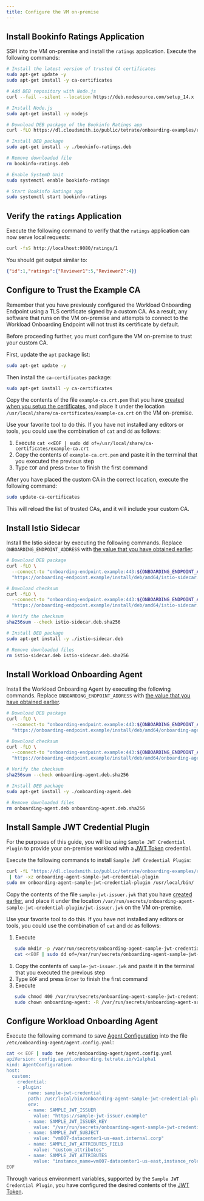 ```yaml
---
title: Configure the VM on-premise
---
```


## Install Bookinfo Ratings Application

SSH into the VM on-premise and install the
`ratings` application. Execute the following commands:

```bash
# Install the latest version of trusted CA certificates
sudo apt-get update -y
sudo apt-get install -y ca-certificates

# Add DEB repository with Node.js
curl --fail --silent --location https://deb.nodesource.com/setup_14.x | sudo bash -

# Install Node.js
sudo apt-get install -y nodejs

# Download DEB package of the Bookinfo Ratings app
curl -fLO https://dl.cloudsmith.io/public/tetrate/onboarding-examples/raw/files/bookinfo-ratings.deb

# Install DEB package
sudo apt-get install -y ./bookinfo-ratings.deb

# Remove downloaded file
rm bookinfo-ratings.deb

# Enable SystemD Unit
sudo systemctl enable bookinfo-ratings

# Start Bookinfo Ratings app
sudo systemctl start bookinfo-ratings
```

## Verify the `ratings` Application

Execute the following command to verify that the `ratings` application
can now serve local requests:

```bash
curl -fsS http://localhost:9080/ratings/1
```

You should get output similar to:

```json
{"id":1,"ratings":{"Reviewer1":5,"Reviewer2":4}}
```

## Configure to Trust the Example CA

Remember that you have previously configured the Workload Onboarding Endpoint
using a TLS certificate signed by a custom CA. As a result, any software that
runs on the VM on-premise and attempts to connect to the
Workload Onboarding Endpoint will not trust its certificate by default.

Before proceeding further, you must configure the VM on-premise to trust your custom CA.

First, update the `apt` package list:

```bash
sudo apt-get update -y
```

Then install the `ca-certificates` package:

```bash
sudo apt-get install -y ca-certificates
```

Copy the contents of the file `example-ca.crt.pem` that you have 
[created when you setup the certificates](../aws-ec2/enable-workload-onboarding#prepare-the-certificates),
and place it under the location
`/usr/local/share/ca-certificates/example-ca.crt` on the VM on-premise.

Use your favorite tool to do this. If you have not installed any
editors or tools, you could use the combination of `cat` and `dd` as follows:

1. Execute `cat <<EOF | sudo dd of=/usr/local/share/ca-certificates/example-ca.crt`
1. Copy the contents of `example-ca.crt.pem` and paste it in the terminal that you executed the previous step
1. Type `EOF` and press `Enter` to finish the first command

After you have placed the custom CA in the correct location, execute the following
command:

```bash
sudo update-ca-certificates
```

This will reload the list of trusted CAs, and it will include your custom CA.

## Install Istio Sidecar

Install the Istio sidecar by executing the following commands.
Replace `ONBOARDING_ENDPOINT_ADDRESS` with
[the value that you have obtained earlier](../aws-ec2/enable-workload-onboarding#verify-the-workload-onboarding-endpoint).

```bash
# Download DEB package
curl -fLO \
  --connect-to "onboarding-endpoint.example:443:${ONBOARDING_ENDPOINT_ADDRESS}:443" \
  "https://onboarding-endpoint.example/install/deb/amd64/istio-sidecar.deb"

# Download checksum
curl -fLO \
  --connect-to "onboarding-endpoint.example:443:${ONBOARDING_ENDPOINT_ADDRESS}:443" \
  "https://onboarding-endpoint.example/install/deb/amd64/istio-sidecar.deb.sha256"

# Verify the checksum
sha256sum --check istio-sidecar.deb.sha256

# Install DEB package
sudo apt-get install -y ./istio-sidecar.deb

# Remove downloaded files
rm istio-sidecar.deb istio-sidecar.deb.sha256
```

## Install Workload Onboarding Agent

Install the Workload Onboarding Agent by executing the following commands.
Replace `ONBOARDING_ENDPOINT_ADDRESS` with
[the value that you have obtained earlier](../aws-ec2/enable-workload-onboarding#verify-the-workload-onboarding-endpoint).

```bash
# Download DEB package
curl -fLO \
  --connect-to "onboarding-endpoint.example:443:${ONBOARDING_ENDPOINT_ADDRESS}:443" \
  "https://onboarding-endpoint.example/install/deb/amd64/onboarding-agent.deb"

# Download checksum
curl -fLO \
  --connect-to "onboarding-endpoint.example:443:${ONBOARDING_ENDPOINT_ADDRESS}:443" \
  "https://onboarding-endpoint.example/install/deb/amd64/onboarding-agent.deb.sha256"

# Verify the checksum
sha256sum --check onboarding-agent.deb.sha256

# Install DEB package
sudo apt-get install -y ./onboarding-agent.deb

# Remove downloaded files
rm onboarding-agent.deb onboarding-agent.deb.sha256
```

## Install Sample JWT Credential Plugin

For the purposes of this guide, you will be using `Sample JWT Credential Plugin`
to provide your on-premise workload with a [JWT Token] credential.

Execute the following commands to install `Sample JWT Credential Plugin`:

```bash
curl -fL "https://dl.cloudsmith.io/public/tetrate/onboarding-examples/raw/files/onboarding-agent-sample-jwt-credential-plugin_0.0.1_$(uname -s)_$(uname -m).tar.gz" \
 | tar -xz onboarding-agent-sample-jwt-credential-plugin
sudo mv onboarding-agent-sample-jwt-credential-plugin /usr/local/bin/
```

Copy the contents of the file `sample-jwt-issuer.jwk` that you have 
[created earlier](./configure-workload-onboarding#allow-workloads-to-authenticate-themselves-by-means-of-a-jwt-token),
and place it under the location
`/var/run/secrets/onboarding-agent-sample-jwt-credential-plugin/jwt-issuer.jwk` on the VM on-premise.

Use your favorite tool to do this. If you have not installed any
editors or tools, you could use the combination of `cat` and `dd` as follows:

1. Execute
```bash
   sudo mkdir -p /var/run/secrets/onboarding-agent-sample-jwt-credential-plugin/
   cat <<EOF | sudo dd of=/var/run/secrets/onboarding-agent-sample-jwt-credential-plugin/jwt-issuer.jwk
   ```
1. Copy the contents of `sample-jwt-issuer.jwk` and paste it in the terminal that you executed the previous step
1. Type `EOF` and press `Enter` to finish the first command
1. Execute
```bash
   sudo chmod 400 /var/run/secrets/onboarding-agent-sample-jwt-credential-plugin/jwt-issuer.jwk
   sudo chown onboarding-agent: -R /var/run/secrets/onboarding-agent-sample-jwt-credential-plugin/
   ```

## Configure Workload Onboarding Agent

Execute the following command to save [Agent Configuration](../../../../refs/onboarding/config/agent/v1alpha1/agent_configuration)
into the file `/etc/onboarding-agent/agent.config.yaml`:

```bash
cat << EOF | sudo tee /etc/onboarding-agent/agent.config.yaml
apiVersion: config.agent.onboarding.tetrate.io/v1alpha1
kind: AgentConfiguration
host:
  custom:
    credential:
    - plugin:
        name: sample-jwt-credential
        path: /usr/local/bin/onboarding-agent-sample-jwt-credential-plugin
        env:
        - name: SAMPLE_JWT_ISSUER
          value: "https://sample-jwt-issuer.example"
        - name: SAMPLE_JWT_ISSUER_KEY
          value: "/var/run/secrets/onboarding-agent-sample-jwt-credential-plugin/jwt-issuer.jwk"
        - name: SAMPLE_JWT_SUBJECT
          value: "vm007-datacenter1-us-east.internal.corp"
        - name: SAMPLE_JWT_ATTRIBUTES_FIELD
          value: "custom_attributes"
        - name: SAMPLE_JWT_ATTRIBUTES
          value: "instance_name=vm007-datacenter1-us-east,instance_role=app-ratings,region=us-east"
EOF
```

Through various environment variables, supported by the `Sample JWT Credential Plugin`,
you have configured the desired contents of the [JWT Token].


[JWT Token]: https://openid.net/specs/openid-connect-core-1_0.html#IDToken
